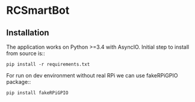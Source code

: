 # RCSmartBot

## Installation

The application works on Python >=3.4 with AsyncIO.
Initial step to install from source is::

    pip install -r requirements.txt

For run on dev environment without real RPi we can use fakeRPiGPIO package::

    pip install fakeRPiGPIO


